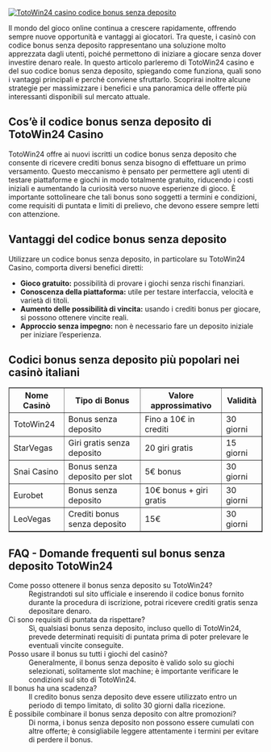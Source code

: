 [![TotoWin24 casino codice bonus senza deposito](https://123-caf.pages.dev/gitsignup.png)](https://vrmoo.ru/Bt82HjjY)

<div>     <p>Il mondo del gioco online continua a crescere rapidamente, offrendo sempre nuove opportunità e vantaggi ai giocatori. Tra queste, i casinò con codice bonus senza deposito rappresentano una soluzione molto apprezzata dagli utenti, poiché permettono di iniziare a giocare senza dover investire denaro reale. In questo articolo parleremo di TotoWin24 casino e del suo codice bonus senza deposito, spiegando come funziona, quali sono i vantaggi principali e perché conviene sfruttarlo. Scoprirai inoltre alcune strategie per massimizzare i benefici e una panoramica delle offerte più interessanti disponibili sul mercato attuale.</p>        <h2>Cos’è il codice bonus senza deposito di TotoWin24 Casino</h2>     <p>TotoWin24 offre ai nuovi iscritti un codice bonus senza deposito che consente di ricevere crediti bonus senza bisogno di effettuare un primo versamento. Questo meccanismo è pensato per permettere agli utenti di testare piattaforme e giochi in modo totalmente gratuito, riducendo i costi iniziali e aumentando la curiosità verso nuove esperienze di gioco. È importante sottolineare che tali bonus sono soggetti a termini e condizioni, come requisiti di puntata e limiti di prelievo, che devono essere sempre letti con attenzione.</p>        <h2>Vantaggi del codice bonus senza deposito</h2>     <p>Utilizzare un codice bonus senza deposito, in particolare su TotoWin24 Casino, comporta diversi benefici diretti:</p>     <ul>       <li><strong>Gioco gratuito:</strong> possibilità di provare i giochi senza rischi finanziari.</li>       <li><strong>Conoscenza della piattaforma:</strong> utile per testare interfaccia, velocità e varietà di titoli.</li>       <li><strong>Aumento delle possibilità di vincita:</strong> usando i crediti bonus per giocare, si possono ottenere vincite reali.</li>       <li><strong>Approccio senza impegno:</strong> non è necessario fare un deposito iniziale per iniziare l’esperienza.</li>     </ul>        <h2>Codici bonus senza deposito più popolari nei casinò italiani</h2>     <table border="1" cellspacing="0" cellpadding="8">       <thead>         <tr>           <th>Nome Casinò</th>           <th>Tipo di Bonus</th>           <th>Valore approssimativo</th>           <th>Validità</th>         </tr>       </thead>       <tbody>         <tr>           <td>TotoWin24</td>           <td>Bonus senza deposito</td>           <td>Fino a 10€ in crediti</td>           <td>30 giorni</td>         </tr>         <tr>           <td>StarVegas</td>           <td>Giri gratis senza deposito</td>           <td>20 giri gratis</td>           <td>15 giorni</td>         </tr>         <tr>           <td>Snai Casino</td>           <td>Bonus senza deposito per slot</td>           <td>5€ bonus</td>           <td>30 giorni</td>         </tr>         <tr>           <td>Eurobet</td>           <td>Bonus senza deposito</td>           <td>10€ bonus + giri gratis</td>           <td>30 giorni</td>         </tr>         <tr>           <td>LeoVegas</td>           <td>Crediti bonus senza deposito</td>           <td>15€</td>           <td>30 giorni</td>         </tr>       </tbody>     </table>        <h2>FAQ - Domande frequenti sul bonus senza deposito TotoWin24</h2>     <dl>       <dt>Come posso ottenere il bonus senza deposito su TotoWin24?</dt>       <dd>Registrandoti sul sito ufficiale e inserendo il codice bonus fornito durante la procedura di iscrizione, potrai ricevere crediti gratis senza depositare denaro.</dd>          <dt>Ci sono requisiti di puntata da rispettare?</dt>       <dd>Sì, qualsiasi bonus senza deposito, incluso quello di TotoWin24, prevede determinati requisiti di puntata prima di poter prelevare le eventuali vincite conseguite.</dd>          <dt>Posso usare il bonus su tutti i giochi del casinò?</dt>       <dd>Generalmente, il bonus senza deposito è valido solo su giochi selezionati, solitamente slot machine; è importante verificare le condizioni sul sito di TotoWin24.</dd>          <dt>Il bonus ha una scadenza?</dt>       <dd>Il credito bonus senza deposito deve essere utilizzato entro un periodo di tempo limitato, di solito 30 giorni dalla ricezione.</dd>          <dt>È possibile combinare il bonus senza deposito con altre promozioni?</dt>       <dd>Di norma, i bonus senza deposito non possono essere cumulati con altre offerte; è consigliabile leggere attentamente i termini per evitare di perdere il bonus.</dd>     </dl>   </div>